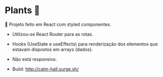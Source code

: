 # Plants 🥀

🥇 Projeto feito em React com styled componentes.

- Utilizou-se React Router para as rotas.
- Hooks (UseState e useEffects) para renderização dos elementos que estavam dispostos em arrays (dados).
- Não está responsivo.

- Build: http://calm-hall.surge.sh/
